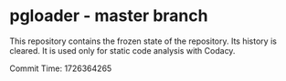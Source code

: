 # pgloader - master branch

This repository contains the frozen state of the repository.
Its history is cleared. It is used only for static code
analysis with Codacy.

Commit Time: 1726364265